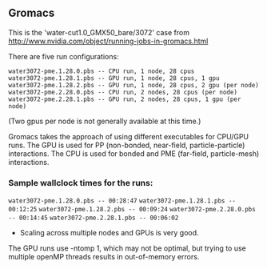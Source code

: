 ## Gromacs

This is the 'water-cut1.0_GMX50_bare/3072' case from http://www.nvidia.com/object/running-jobs-in-gromacs.html

There are five run configurations:

`water3072-pme.1.28.0.pbs -- CPU run, 1 node, 28 cpus`  
`water3072-pme.1.28.1.pbs -- GPU run, 1 node, 28 cpus, 1 gpu`  
`water3072-pme.1.28.2.pbs -- GPU run, 1 node, 28 cpus, 2 gpu (per node)`  
`water3072-pme.2.28.0.pbs -- CPU run, 2 nodes, 28 cpus (per node)`  
`water3072-pme.2.28.1.pbs -- GPU run, 2 nodes, 28 cpus, 1 gpu (per node)`  

(Two gpus per node is not generally available at this time.)

Gromacs takes the approach of using different executables for CPU/GPU runs.
The GPU is used for PP (non-bonded, near-field, particle-particle) interactions.
The CPU is used for bonded and PME (far-field, particle-mesh) interactions.

### Sample wallclock times for the runs:

`water3072-pme.1.28.0.pbs -- 00:28:47`
`water3072-pme.1.28.1.pbs -- 00:12:25`
`water3072-pme.1.28.2.pbs -- 00:09:24`
`water3072-pme.2.28.0.pbs -- 00:14:45`
`water3072-pme.2.28.1.pbs -- 00:06:02`

* Scaling across multiple nodes and GPUs is very good.

The GPU runs use -ntomp 1, which may not be optimal, but trying to use multiple
openMP threads results in out-of-memory errors.
